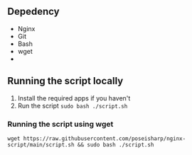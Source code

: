 ## Depedency
- Nginx 
- Git
- Bash
- wget
- 
##  Running the script locally

1. Install the required apps if you haven't
2. Run the script `sudo bash ./script.sh`

### Running the script using wget
```
wget https://raw.githubusercontent.com/poseisharp/nginx-script/main/script.sh && sudo bash ./script.sh
```
